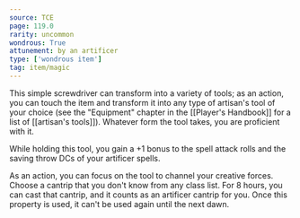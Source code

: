```yaml
---
source: TCE
page: 119.0
rarity: uncommon
wondrous: True
attunement: by an artificer
type: ['wondrous item']
tag: item/magic
---
```


This simple screwdriver can transform into a variety of tools; as an action, you can touch the item and transform it into any type of artisan's tool of your choice (see the "Equipment" chapter in the [[Player's Handbook]] for a list of [[artisan's tools]]). Whatever form the tool takes, you are proficient with it.

While holding this tool, you gain a +1 bonus to the spell attack rolls and the saving throw DCs of your artificer spells.

As an action, you can focus on the tool to channel your creative forces. Choose a cantrip that you don't know from any class list. For 8 hours, you can cast that cantrip, and it counts as an artificer cantrip for you. Once this property is used, it can't be used again until the next dawn.


